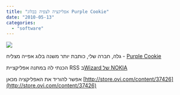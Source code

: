 ```yaml
---
title: "אפליקציה לצפיה בבלוג Purple Cookie"
date: "2010-05-13"
categories: 
  - "software"
---
```


[![](https://nurnachman.files.wordpress.com/2010/05/dbf3b-screenshot1-192x192_.jpg?w=192)](https://nurnachman.files.wordpress.com/2010/05/dbf3b-screenshot1-192x192_.jpg)

גלה, חברה שלי, כותבת יותר משנה בלוג אפייה מצליח - [Purple Cookie](http://purplecookie.com/)

הכנתי לה במתנה אפליקציית RSS ב[Wizard של NOKIA](http://appwizard.ovi.com/)

  

אפשר להוריד את האפליקציה מכאן [http://store.ovi.com/content/37426](http://store.ovi.com/content/37426)
